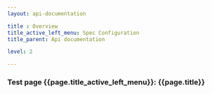 ```yaml
---
layout: api-documentation

title : Overview
title_active_left_menu: Spec Configuration
title_parent: Api documentation

level: 2

---
```



### Test page {{page.title_active_left_menu}}: {{page.title}}
